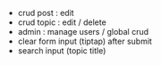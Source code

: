 - crud post : edit
- crud topic : edit / delete
- admin : manage users / global crud
- clear form input (tiptap) after submit
- search input (topic title)